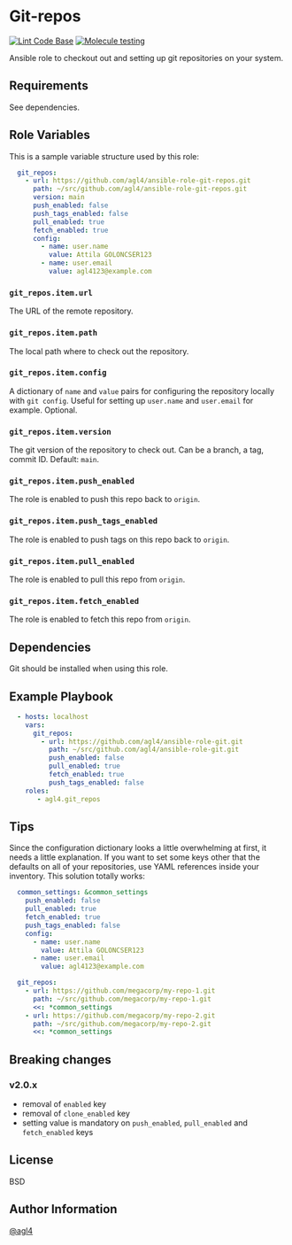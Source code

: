# Git-repos

[![Lint Code Base](https://github.com/agl4/ansible-role-git-repos/actions/workflows/linter.yml/badge.svg)](https://github.com/agl4/ansible-role-git-repos/actions/workflows/linter.yml)
[![Molecule testing](https://github.com/agl4/ansible-role-git-repos/actions/workflows/ci.yml/badge.svg)](https://github.com/agl4/ansible-role-git-repos/actions/workflows/ci.yml)

Ansible role to checkout out and setting up git repositories on your
system.

## Requirements

See dependencies.

## Role Variables

This is a sample variable structure used by this role:

```yaml
  git_repos:
    - url: https://github.com/agl4/ansible-role-git-repos.git
      path: ~/src/github.com/agl4/ansible-role-git-repos.git
      version: main
      push_enabled: false
      push_tags_enabled: false
      pull_enabled: true
      fetch_enabled: true
      config:
        - name: user.name
          value: Attila GOLONCSER123
        - name: user.email
          value: agl4123@example.com
```

### `git_repos.item.url`

The URL of the remote repository.

### `git_repos.item.path`

The local path where to check out the repository.

### `git_repos.item.config`

A dictionary of `name` and `value` pairs for configuring the
repository locally with `git config`. Useful for setting up
`user.name` and `user.email` for example. Optional.

### `git_repos.item.version`

The git version of the repository to check out. Can be a branch, a
tag, commit ID. Default: `main`.

### `git_repos.item.push_enabled`

The role is enabled to push this repo back to `origin`.

### `git_repos.item.push_tags_enabled`

The role is enabled to push tags on this repo back to `origin`.

### `git_repos.item.pull_enabled`

The role is enabled to pull this repo from `origin`.

### `git_repos.item.fetch_enabled`

The role is enabled to fetch this repo from `origin`.

## Dependencies

Git should be installed when using this role.

## Example Playbook

```yaml
  - hosts: localhost
    vars:
      git_repos:
        - url: https://github.com/agl4/ansible-role-git.git
          path: ~/src/github.com/agl4/ansible-role-git.git
          push_enabled: false
          pull_enabled: true
          fetch_enabled: true
          push_tags_enabled: false
    roles:
       - agl4.git_repos
```

## Tips

Since the configuration dictionary looks a little overwhelming at
first, it needs a little explanation. If you want to set some keys
other that the defaults on all of your repositories, use YAML
references inside your inventory. This solution totally works:

```yaml
  common_settings: &common_settings
    push_enabled: false
    pull_enabled: true
    fetch_enabled: true
    push_tags_enabled: false
    config:
      - name: user.name
        value: Attila GOLONCSER123
      - name: user.email
        value: agl4123@example.com

  git_repos:
    - url: https://github.com/megacorp/my-repo-1.git
      path: ~/src/github.com/megacorp/my-repo-1.git
      <<: *common_settings
    - url: https://github.com/megacorp/my-repo-2.git
      path: ~/src/github.com/megacorp/my-repo-2.git
      <<: *common_settings
```

## Breaking changes

### v2.0.x

- removal of `enabled` key
- removal of `clone_enabled` key
- setting value is mandatory on `push_enabled`, `pull_enabled` and
  `fetch_enabled` keys

## License

BSD

## Author Information

[@agl4](https://github.com/agl4)
